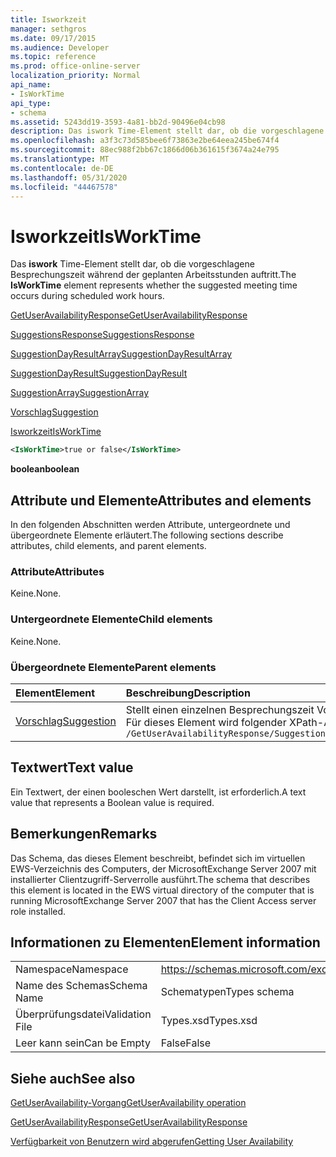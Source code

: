 ```yaml
---
title: Isworkzeit
manager: sethgros
ms.date: 09/17/2015
ms.audience: Developer
ms.topic: reference
ms.prod: office-online-server
localization_priority: Normal
api_name:
- IsWorkTime
api_type:
- schema
ms.assetid: 5243dd19-3593-4a81-bb2d-90496e04cb98
description: Das iswork Time-Element stellt dar, ob die vorgeschlagene Besprechungszeit während der geplanten Arbeitsstunden auftritt.
ms.openlocfilehash: a3f3c73d585bee6f73863e2be64eea245be674f4
ms.sourcegitcommit: 88ec988f2bb67c1866d06b361615f3674a24e795
ms.translationtype: MT
ms.contentlocale: de-DE
ms.lasthandoff: 05/31/2020
ms.locfileid: "44467578"
---
```

# <a name="isworktime"></a><span data-ttu-id="826b7-103">Isworkzeit</span><span class="sxs-lookup"><span data-stu-id="826b7-103">IsWorkTime</span></span>

<span data-ttu-id="826b7-104">Das **iswork** Time-Element stellt dar, ob die vorgeschlagene Besprechungszeit während der geplanten Arbeitsstunden auftritt.</span><span class="sxs-lookup"><span data-stu-id="826b7-104">The **IsWorkTime** element represents whether the suggested meeting time occurs during scheduled work hours.</span></span> 
  
[<span data-ttu-id="826b7-105">GetUserAvailabilityResponse</span><span class="sxs-lookup"><span data-stu-id="826b7-105">GetUserAvailabilityResponse</span></span>](getuseravailabilityresponse.md)
  
[<span data-ttu-id="826b7-106">SuggestionsResponse</span><span class="sxs-lookup"><span data-stu-id="826b7-106">SuggestionsResponse</span></span>](suggestionsresponse.md)
  
[<span data-ttu-id="826b7-107">SuggestionDayResultArray</span><span class="sxs-lookup"><span data-stu-id="826b7-107">SuggestionDayResultArray</span></span>](suggestiondayresultarray.md)
  
[<span data-ttu-id="826b7-108">SuggestionDayResult</span><span class="sxs-lookup"><span data-stu-id="826b7-108">SuggestionDayResult</span></span>](suggestiondayresult.md)
  
[<span data-ttu-id="826b7-109">SuggestionArray</span><span class="sxs-lookup"><span data-stu-id="826b7-109">SuggestionArray</span></span>](suggestionarray.md)
  
[<span data-ttu-id="826b7-110">Vorschlag</span><span class="sxs-lookup"><span data-stu-id="826b7-110">Suggestion</span></span>](suggestion.md)
  
[<span data-ttu-id="826b7-111">Isworkzeit</span><span class="sxs-lookup"><span data-stu-id="826b7-111">IsWorkTime</span></span>](isworktime.md)
  
```xml
<IsWorkTime>true or false</IsWorkTime>
```

 <span data-ttu-id="826b7-112">**boolean**</span><span class="sxs-lookup"><span data-stu-id="826b7-112">**boolean**</span></span>
## <a name="attributes-and-elements"></a><span data-ttu-id="826b7-113">Attribute und Elemente</span><span class="sxs-lookup"><span data-stu-id="826b7-113">Attributes and elements</span></span>

<span data-ttu-id="826b7-114">In den folgenden Abschnitten werden Attribute, untergeordnete und übergeordnete Elemente erläutert.</span><span class="sxs-lookup"><span data-stu-id="826b7-114">The following sections describe attributes, child elements, and parent elements.</span></span>
  
### <a name="attributes"></a><span data-ttu-id="826b7-115">Attribute</span><span class="sxs-lookup"><span data-stu-id="826b7-115">Attributes</span></span>

<span data-ttu-id="826b7-116">Keine.</span><span class="sxs-lookup"><span data-stu-id="826b7-116">None.</span></span>
  
### <a name="child-elements"></a><span data-ttu-id="826b7-117">Untergeordnete Elemente</span><span class="sxs-lookup"><span data-stu-id="826b7-117">Child elements</span></span>

<span data-ttu-id="826b7-118">Keine.</span><span class="sxs-lookup"><span data-stu-id="826b7-118">None.</span></span>
  
### <a name="parent-elements"></a><span data-ttu-id="826b7-119">Übergeordnete Elemente</span><span class="sxs-lookup"><span data-stu-id="826b7-119">Parent elements</span></span>

|<span data-ttu-id="826b7-120">**Element**</span><span class="sxs-lookup"><span data-stu-id="826b7-120">**Element**</span></span>|<span data-ttu-id="826b7-121">**Beschreibung**</span><span class="sxs-lookup"><span data-stu-id="826b7-121">**Description**</span></span>|
|:-----|:-----|
|[<span data-ttu-id="826b7-122">Vorschlag</span><span class="sxs-lookup"><span data-stu-id="826b7-122">Suggestion</span></span>](suggestion.md) <br/> |<span data-ttu-id="826b7-123">Stellt einen einzelnen Besprechungszeit Vorschlag dar.</span><span class="sxs-lookup"><span data-stu-id="826b7-123">Represents a single meeting time suggestion.</span></span>  <br/> <span data-ttu-id="826b7-124">Für dieses Element wird folgender XPath-Ausdruck verwendet: </span><span class="sxs-lookup"><span data-stu-id="826b7-124">The following is the XPath expression to this element:</span></span>  <br/>  `/GetUserAvailabilityResponse/SuggestionsResponse/SuggestionDayResultArray/SuggestionDayResult[i]/SuggestionArray/Suggestion[i]` <br/> |
   
## <a name="text-value"></a><span data-ttu-id="826b7-125">Textwert</span><span class="sxs-lookup"><span data-stu-id="826b7-125">Text value</span></span>

<span data-ttu-id="826b7-126">Ein Textwert, der einen booleschen Wert darstellt, ist erforderlich.</span><span class="sxs-lookup"><span data-stu-id="826b7-126">A text value that represents a Boolean value is required.</span></span>
  
## <a name="remarks"></a><span data-ttu-id="826b7-127">Bemerkungen</span><span class="sxs-lookup"><span data-stu-id="826b7-127">Remarks</span></span>

<span data-ttu-id="826b7-128">Das Schema, das dieses Element beschreibt, befindet sich im virtuellen EWS-Verzeichnis des Computers, der MicrosoftExchange Server 2007 mit installierter Clientzugriff-Serverrolle ausführt.</span><span class="sxs-lookup"><span data-stu-id="826b7-128">The schema that describes this element is located in the EWS virtual directory of the computer that is running MicrosoftExchange Server 2007 that has the Client Access server role installed.</span></span>
  
## <a name="element-information"></a><span data-ttu-id="826b7-129">Informationen zu Elementen</span><span class="sxs-lookup"><span data-stu-id="826b7-129">Element information</span></span>

|||
|:-----|:-----|
|<span data-ttu-id="826b7-130">Namespace</span><span class="sxs-lookup"><span data-stu-id="826b7-130">Namespace</span></span>  <br/> |https://schemas.microsoft.com/exchange/services/2006/types  <br/> |
|<span data-ttu-id="826b7-131">Name des Schemas</span><span class="sxs-lookup"><span data-stu-id="826b7-131">Schema Name</span></span>  <br/> |<span data-ttu-id="826b7-132">Schematypen</span><span class="sxs-lookup"><span data-stu-id="826b7-132">Types schema</span></span>  <br/> |
|<span data-ttu-id="826b7-133">Überprüfungsdatei</span><span class="sxs-lookup"><span data-stu-id="826b7-133">Validation File</span></span>  <br/> |<span data-ttu-id="826b7-134">Types.xsd</span><span class="sxs-lookup"><span data-stu-id="826b7-134">Types.xsd</span></span>  <br/> |
|<span data-ttu-id="826b7-135">Leer kann sein</span><span class="sxs-lookup"><span data-stu-id="826b7-135">Can be Empty</span></span>  <br/> |<span data-ttu-id="826b7-136">False</span><span class="sxs-lookup"><span data-stu-id="826b7-136">False</span></span>  <br/> |
   
## <a name="see-also"></a><span data-ttu-id="826b7-137">Siehe auch</span><span class="sxs-lookup"><span data-stu-id="826b7-137">See also</span></span>



[<span data-ttu-id="826b7-138">GetUserAvailability-Vorgang</span><span class="sxs-lookup"><span data-stu-id="826b7-138">GetUserAvailability operation</span></span>](getuseravailability-operation.md)
  
[<span data-ttu-id="826b7-139">GetUserAvailabilityResponse</span><span class="sxs-lookup"><span data-stu-id="826b7-139">GetUserAvailabilityResponse</span></span>](getuseravailabilityresponse.md)


[<span data-ttu-id="826b7-140">Verfügbarkeit von Benutzern wird abgerufen</span><span class="sxs-lookup"><span data-stu-id="826b7-140">Getting User Availability</span></span>](https://msdn.microsoft.com/library/d4133fcb-9b0f-4e6b-aadf-a389da83516a%28Office.15%29.aspx)

